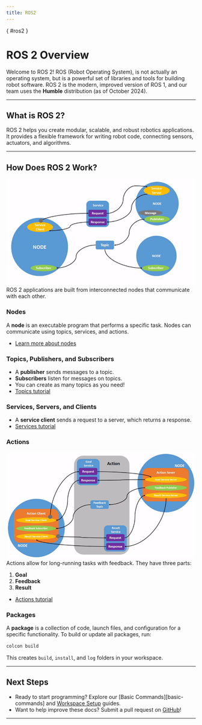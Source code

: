 ```yaml
---
title: ROS2
---
```

[](){ #ros2 }
# ROS 2 Overview

Welcome to ROS 2! ROS (Robot Operating System), is not actually an operating system, but is a powerful set of libraries and tools for building robot software. ROS 2 is the modern, improved version of ROS 1, and our team uses the **Humble** distribution (as of October 2024).

---

## What is ROS 2?

ROS 2 helps you create modular, scalable, and robust robotics applications. It provides a flexible framework for writing robot code, connecting sensors, actuators, and algorithms.

---

## How Does ROS 2 Work?

![ROS2 node graph](./ros2_nodegraph.gif)
ROS 2 applications are built from interconnected nodes that communicate with each other.

### Nodes
A **node** is an executable program that performs a specific task. Nodes can communicate using topics, services, and actions.
- [Learn more about nodes](https://docs.ros.org/en/humble/Tutorials/Beginner-CLI-Tools/Understanding-ROS2-Nodes/Understanding-ROS2-Nodes.html)

### Topics, Publishers, and Subscribers
- A **publisher** sends messages to a topic.
- **Subscribers** listen for messages on topics.
- You can create as many topics as you need!
- [Topics tutorial](https://docs.ros.org/en/humble/Tutorials/Beginner-CLI-Tools/Understanding-ROS2-Topics/Understanding-ROS2-Topics.html)

### Services, Servers, and Clients
- A **service client** sends a request to a server, which returns a response.
- [Services tutorial](https://docs.ros.org/en/humble/Tutorials/Beginner-CLI-Tools/Understanding-ROS2-Services/Understanding-ROS2-Services.html)

### Actions
![ROS2 action breakdown](./ros2_nodeactions.gif)
Actions allow for long-running tasks with feedback. They have three parts:
1. **Goal**
2. **Feedback**
3. **Result**
- [Actions tutorial](https://docs.ros.org/en/humble/Tutorials/Beginner-CLI-Tools/Understanding-ROS2-Actions/Understanding-ROS2-Actions.html)

### Packages
A **package** is a collection of code, launch files, and configuration for a specific functionality. To build or update all packages, run:

```sh
colcon build
```

This creates `build`, `install`, and `log` folders in your workspace.

---

## Next Steps

- Ready to start programming? Explore our [Basic Commands][basic-commands] and [Workspace Setup](../setup/workspace_setup.md) guides.
- Want to help improve these docs? Submit a pull request on [GitHub](https://github.com/MHSeals/docs)!

---
